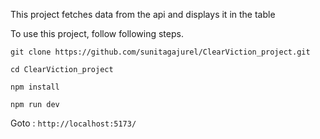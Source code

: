 This project fetches data from the api and displays it in the table 

To use this project, follow following steps. 

`git clone https://github.com/sunitagajurel/ClearViction_project.git `

`cd ClearViction_project`

`npm install`

`npm run dev` 

Goto : `http://localhost:5173/`
